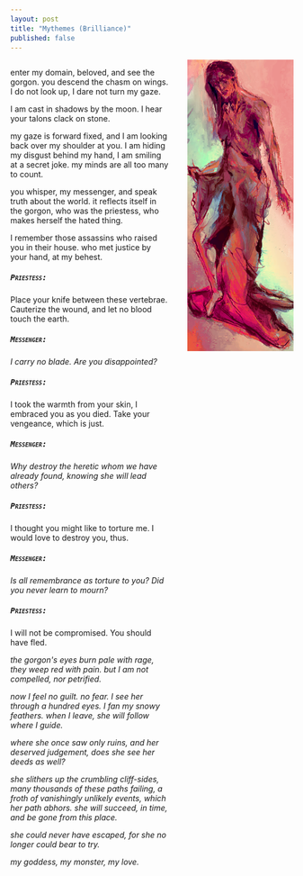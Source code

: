 ```yaml
---
layout: post
title: "Mythemes (Brilliance)"
published: false
---
```


<style>
  .double {
    display: grid;
  	grid-template-columns: 3fr 2fr;
  	grid-column-gap: 2rem;
  }
  h5 {
    font-family: monospace;
    font-variant: small-caps;
  }
</style>

<div class="double" markdown="1">
<div markdown="1">  

enter my domain, beloved, and see the gorgon. you descend the chasm on wings. I do not look up, I dare not turn my gaze.

I am cast in shadows by the moon. I hear your talons clack on stone.

my gaze is forward fixed, and I am looking back over my shoulder at you. I am hiding my disgust behind my hand, I am smiling at a secret joke. my minds are all too many to count.

you whisper, my messenger, and speak truth about the world. it reflects itself in the gorgon, who was the priestess, who makes herself the hated thing.

I remember those assassins who raised you in their house. who met justice by your hand, at my behest.

##### Priestess:
Place your knife between these vertebrae. Cauterize the wound, and let no blood touch the earth.

##### Messenger:
*I carry no blade. Are you disappointed?*

##### Priestess:
I took the warmth from your skin, I embraced you as you died. Take your vengeance, which is just.

##### Messenger:
*Why destroy the heretic whom we have already found, knowing she will lead others?*

##### Priestess:
I thought you might like to torture me. I would love to destroy you, thus.

##### Messenger:
*Is all remembrance as torture to you? Did you never learn to mourn?*

##### Priestess:
I will not be compromised. You should have fled.

*the gorgon's eyes burn pale with rage, they weep red with pain. but I am not compelled, nor petrified.*

*now I feel no guilt. no fear. I see her through a hundred eyes. I fan my snowy feathers. when I leave, she will follow where I guide.*

*where she once saw only ruins, and her deserved judgement, does she see her deeds as well?*

*she slithers up the crumbling cliff-sides, many thousands of these paths failing, a froth of vanishingly unlikely events, which her path abhors. she will succeed, in time, and be gone from this place.*

*she could never have escaped, for she no longer could bear to try.*

*my goddess, my monster, my love.*
  
</div>

<img src="/assets/blog/paints/virtue.png" style="max-height: 900px;"/>

</div>
